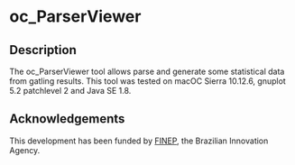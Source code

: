 # oc_ParserViewer

## Description
The oc_ParserViewer tool allows parse and generate some statistical data from gatling results.
This tool was tested on macOC Sierra 10.12.6, gnuplot 5.2 patchlevel 2 and Java SE 1.8.

## Acknowledgements
This development has been funded by [FINEP](http://www.finep.gov.br), the Brazilian Innovation Agency.
